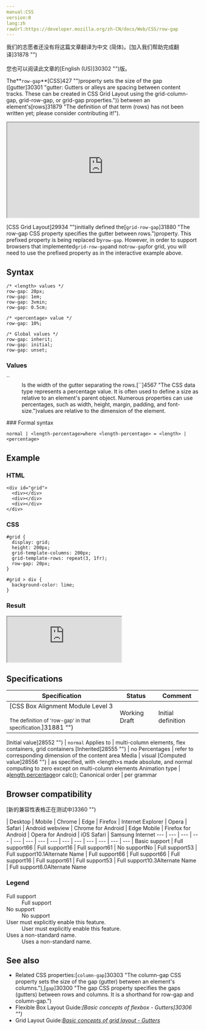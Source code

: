 ```yaml
---
manual:CSS
version:0
lang:zh
rawUrl:https://developer.mozilla.org/zh-CN/docs/Web/CSS/row-gap
---
```




<bdi>我们的志愿者还没有将这篇文章翻译为<bdi>中文 (简体)</bdi>。[加入我们帮助完成翻译]31878 "")<br></br>您也可以阅读此文章的[English (US)]30302 "")版。</bdi>






The**`row-gap`**[CSS]427 "")property sets the size of the gap ([gutter]30301 "gutter: Gutters or alleys are spacing between content tracks. These can be created in CSS Grid Layout using the grid-column-gap, grid-row-gap, or grid-gap properties.")) between an element&#39;s[rows]31879 "The definition of that term (rows) has not been written yet; please consider contributing it!").

<iframe src='https://interactive-examples.mdn.mozilla.net/pages/css/grid-row-gap.html' width='100%' height='250'></iframe>


[CSS Grid Layout]29934 "")initially defined the[`grid-row-gap`]31880 "The row-gap CSS property specifies the gutter between rows.")property. This prefixed property is being replaced by`row-gap`. However, in order to support browsers that implemented`grid-row-gap`and not`row-gap`for grid, you will need to use the prefixed property as in the interactive example above.



## Syntax<a name="Syntax"></a>

```
/* <length> values */
row-gap: 20px;
row-gap: 1em;
row-gap: 3vmin;
row-gap: 0.5cm;

/* <percentage> value */
row-gap: 10%;

/* Global values */
row-gap: inherit;
row-gap: initial;
row-gap: unset;
```

### Values<a name="Values"></a>
<dl><dt id=''>`<length-percentage>`</dt><dd>Is the width of the gutter separating the rows.[`<percentage>`]4567 "The <percentage> CSS data type represents a percentage value. It is often used to define a size as relative to an element's parent object. Numerous properties can use percentages, such as width, height, margin, padding, and font-size.")values are relative to the dimension of the element.</dd></dl>
### Formal syntax<a name="Formal_syntax"></a>

```
normal | <length-percentage>where <length-percentage> = <length> | <percentage>
```

## Example<a name="Example"></a>

### HTML<a name="HTML"></a>

```
<div id="grid">
  <div></div>
  <div></div>
  <div></div>
</div>
```

### CSS<a name="CSS"></a>

```
#grid {
  display: grid;
  height: 200px;
  grid-template-columns: 200px;
  grid-template-rows: repeat(3, 1fr);
  row-gap: 20px;
}

#grid > div {
  background-color: lime;
} 

```

### Result<a name="Result"></a>


<iframe src='https://mdn.mozillademos.org/en-US/docs/Web/CSS/row-gap$samples/Example?revision=1384778' width='auto' height='120'></iframe>



## Specifications<a name="Specifications"></a>

Specification | Status | Comment 
 ---  |  ---  |  ---  | 
[CSS Box Alignment Module Level 3<br></br><small>The definition of &#39;row-gap&#39; in that specification.</small>]31881 "") | Working Draft | Initial definition 


[Initial value]28552 "") | `normal` 
Applies to | multi-column elements, flex containers, grid containers 
[Inherited]28555 "") | no 
Percentages | refer to corresponding dimension of the content area 
Media | visual 
[Computed value]28556 "") | as specified, with &lt;length&gt;s made absolute, and normal computing to zero except on multi-column elements 
Animation type | a[length](%4561#Interpolation "Values of the <length> CSS data type are interpolated as real, floating-point numbers."),[percentage](%4567#Interpolation "Values of the <percentage> CSS data type are interpolated as real, floating-point numbers.")or calc(); 
Canonical order | per grammar 


## Browser compatibility<a name="Browser_compatibility"></a>
[新的兼容性表格正在测试中<i></i>]3360 "")

 | <abbr>Desktop<i></i></abbr> | <abbr>Mobile<i></i></abbr> 
 | <abbr>Chrome<i></i></abbr> | <abbr>Edge<i></i></abbr> | <abbr>Firefox<i></i></abbr> | <abbr>Internet Explorer<i></i></abbr> | <abbr>Opera<i></i></abbr> | <abbr>Safari<i></i></abbr> | <abbr>Android webview<i></i></abbr> | <abbr>Chrome for Android<i></i></abbr> | <abbr>Edge Mobile<i></i></abbr> | <abbr>Firefox for Android<i></i></abbr> | <abbr>Opera for Android<i></i></abbr> | <abbr>iOS Safari<i></i></abbr> | <abbr>Samsung Internet<i></i></abbr> 
 ---  |  ---  |  ---  |  ---  |  ---  |  ---  |  ---  |  ---  |  ---  |  ---  |  ---  |  ---  |  ---  |  ---  | 
Basic support | <abbr>Full support</abbr>66 | <abbr>Full support</abbr>16 | <abbr>Full support</abbr>61 | <abbr>No support</abbr>No | <abbr>Full support</abbr>53 | <abbr>Full support</abbr>10.1<abbr>Alternate Name<i></i></abbr> | <abbr>Full support</abbr>66 | <abbr>Full support</abbr>66 | <abbr>Full support</abbr>16 | <abbr>Full support</abbr>61 | <abbr>Full support</abbr>53 | <abbr>Full support</abbr>10.3<abbr>Alternate Name<i></i></abbr> | <abbr>Full support</abbr>6.0<abbr>Alternate Name<i></i></abbr> 


### Legend<a name="Legend"></a>
<dl><dt id=''><abbr>Full support</abbr></dt><dd>Full support</dd><dt id=''><abbr>No support</abbr></dt><dd>No support</dd><dt id=''><abbr>User must explicitly enable this feature.<i></i></abbr></dt><dd>User must explicitly enable this feature.</dd><dt id=''><abbr>Uses a non-standard name.<i></i></abbr></dt><dd>Uses a non-standard name.</dd></dl>

## See also<a name="See_also"></a>

* Related CSS properties:[`column-gap`]30303 "The column-gap CSS property sets the size of the gap (gutter) between an element's columns."),[`gap`]30300 "The gap CSS property specifies the gaps (gutters) between rows and columns. It is a shorthand for row-gap and column-gap.")
* Flexible Box Layout Guide:*[Basic concepts of flexbox - Gutters]30306 "")*
* Grid Layout Guide:*[Basic concepts of grid layout - Gutters](%34664#Gutters "")*



